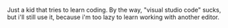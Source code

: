 Just a kid that tries to learn coding. By the way, "visual studio code" sucks, but i'll still use it, because i'm too lazy to learn working with another editor.
